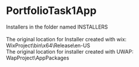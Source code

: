 # PortfolioTask1App
Installers in the folder named INSTALLERS<br>                                   
The original location for Installer created with wix: WixProject\bin\x64\Release\en-US<br>
The original location for installer created with UWAP: WapProject\AppPackages<br>

